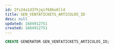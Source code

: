 ```yaml
---
id: 2fs24a1d37hjqif686o6lld
title: GEN_VENTATICKETS_ARTICULOS_ID
desc: null
updated: 1684912751
created: 1684912751
---
```



```sql
CREATE GENERATOR GEN_VENTATICKETS_ARTICULOS_ID;
```
